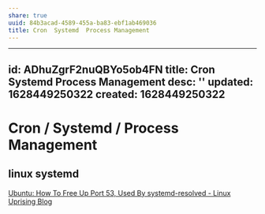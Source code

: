 ```yaml
---
share: true
uuid: 84b3acad-4589-455a-ba83-ebf1ab469036
title: Cron  Systemd  Process Management
---
```

---
id: ADhuZgrF2nuQBYo5ob4FN
title: Cron  Systemd  Process Management
desc: ''
updated: 1628449250322
created: 1628449250322
---
# Cron / Systemd / Process Management
linux systemd
-------------

[Ubuntu: How To Free Up Port 53, Used By systemd-resolved - Linux Uprising Blog](https://www.linuxuprising.com/2020/07/ubuntu-how-to-free-up-port-53-used-by.html)